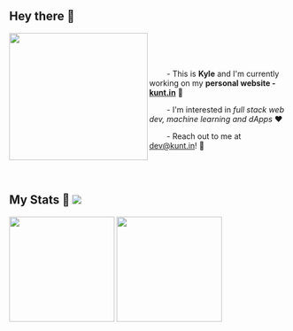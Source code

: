 ## Hey there 👋
<!--  <img src="https://raw.githubusercontent.com/ABSphreak/ABSphreak/master/gifs/Hi.gif" width="30px" height="30px"> -->
<span>
  <img src="https://i.imgur.com/6d6IBiN.gif" align="left" width=250 height=230>
</span>

<br>
<br>
<br>
<p>&nbsp;&nbsp;&nbsp;&nbsp;&nbsp;&nbsp;&nbsp;&nbsp;- This is <strong>Kyle</strong> and I'm currently working on my <strong>personal website - <a href="https://kunt.in">kunt.in</a></strong> 💫</p>
<p>&nbsp;&nbsp;&nbsp;&nbsp;&nbsp;&nbsp;&nbsp;&nbsp;- I'm interested in <em>full stack web dev, machine learning and dApps</em> ❤️</p>
<!-- <p>&nbsp;&nbsp;&nbsp;&nbsp;&nbsp;&nbsp;&nbsp;&nbsp;- I'm studying <em>Data Science & Mathematics at <a href="https://en.wikipedia.org/wiki/City_University_of_Hong_Kong">CityUHK</a></em> 💻</p> -->
<p>&nbsp;&nbsp;&nbsp;&nbsp;&nbsp;&nbsp;&nbsp;&nbsp;- Reach out to me at <a href="mailto:dev@kunt.in">dev@kunt.in</a>! 📩</p>
<br>
<br>

## My Stats 👀 ![](https://komarev.com/ghpvc/?username=kuntiniong&color=d83a7c)

<span>
  <img height=190 align="center" src="https://github-readme-stats.vercel.app/api/?username=kuntiniong&show_icons=true&theme=radical&card_width=240" />
</span>
<span>
  <img height=190 align="center" src="https://github-readme-stats.vercel.app/api/top-langs/?username=kuntiniong&layout=compact&theme=radical&hide=jupyter%20notebook&card_width=220" />
</span>

